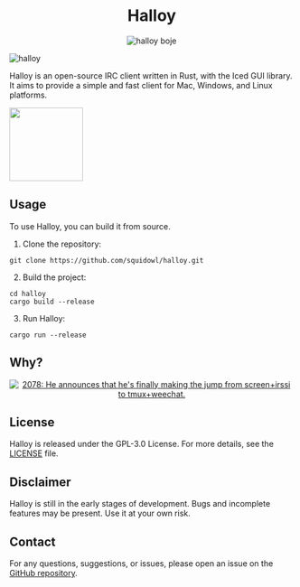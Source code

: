 <div align="center">
  
# Halloy
![halloy boje](https://github.com/squidowl/halloy/assets/2248455/414d4466-b9ca-446b-901c-68acfcdff5e8)

</div>

![halloy](https://github.com/squidowl/halloy/assets/2248455/8a1f5105-7760-48fd-b7dd-17da146cd25f)

Halloy is an open-source IRC client written in Rust, with the Iced GUI library. It aims to provide a simple and fast client for Mac, Windows, and Linux platforms.

<a href="https://github.com/iced-rs/iced">
  <img src="https://gist.githubusercontent.com/hecrj/ad7ecd38f6e47ff3688a38c79fd108f0/raw/74384875ecbad02ae2a926425e9bcafd0695bade/color.svg" width="130px">
</a>

## Usage

To use Halloy, you can build it from source.

1. Clone the repository:

```
git clone https://github.com/squidowl/halloy.git
```

2. Build the project:

```
cd halloy
cargo build --release
```

3. Run Halloy:

```
cargo run --release
```

## Why?
<div align="center">
  <a href="https://xkcd.com/1782/">
    <img src="https://imgs.xkcd.com/comics/team_chat.png" title="2078: He announces that he's finally making the jump from screen+irssi to tmux+weechat.">
  </a>
</div>


## License

Halloy is released under the GPL-3.0 License. For more details, see the [LICENSE](LICENSE) file.

## Disclaimer

Halloy is still in the early stages of development. Bugs and incomplete features may be present. Use it at your own risk.

## Contact

For any questions, suggestions, or issues, please open an issue on the [GitHub repository](https://github.com/squidowl/halloy/issues).
